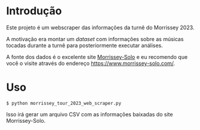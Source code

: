 # Introdução

Este projeto é um webscraper das informações da turnê do Morrissey 2023.

A motivação era montar um *dataset* com informações sobre as músicas tocadas durante a turnê para posteriormente 
executar análises.

A fonte dos dados é o excelente site 
[Morrissey-Solo]((https://www.morrissey-solo.com/)) e eu recomendo que você o visite através do 
endereço https://www.morrissey-solo.com/.

# Uso

```
$ python morrissey_tour_2023_web_scraper.py
```

Isso irá gerar um arquivo CSV com as informações baixadas do site Morrissey-Solo.
